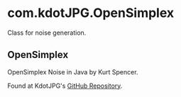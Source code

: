 # com.kdotJPG.OpenSimplex
Class for noise generation.

## OpenSimplex

OpenSimplex Noise in Java by Kurt Spencer.

Found at KdotJPG's [GitHub Repository](https://github.com/KdotJPG/OpenSimplex2).